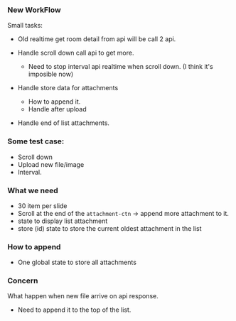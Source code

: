 
### New WorkFlow

Small tasks:
- Old realtime get room detail from api will be call 2 api.
- Handle scroll down call api to get more.
	- Need to stop interval api realtime when scroll down. (I think it's imposible now)

- Handle store data for attachments
	- How to append it.
	- Handle after upload
- Handle end of list attachments.

### Some test case:
- Scroll down
- Upload new file/image
- Interval.



### What we need
- 30 item per slide
- Scroll at the end of the `attachment-ctn` -> append more attachment to it.
- state to display list attachment
- store (id) state to store the current oldest attachment in the list
### How to append
- One global state to store all attachments
### Concern
What happen when new file arrive on api response.
- Need to append it to the top of the list.



